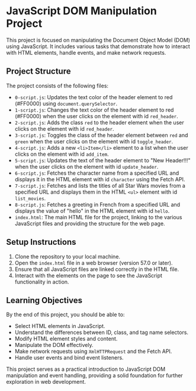 # JavaScript DOM Manipulation Project

This project is focused on manipulating the Document Object Model (DOM) using JavaScript. It includes various tasks that demonstrate how to interact with HTML elements, handle events, and make network requests.

## Project Structure

The project consists of the following files:

- `0-script.js`: Updates the text color of the header element to red (#FF0000) using `document.querySelector`.
- `1-script.js`: Changes the text color of the header element to red (#FF0000) when the user clicks on the element with id `red_header`.
- `2-script.js`: Adds the class `red` to the header element when the user clicks on the element with id `red_header`.
- `3-script.js`: Toggles the class of the header element between `red` and `green` when the user clicks on the element with id `toggle_header`.
- `4-script.js`: Adds a new `<li>Item</li>` element to a list when the user clicks on the element with id `add_item`.
- `5-script.js`: Updates the text of the header element to "New Header!!!" when the user clicks on the element with id `update_header`.
- `6-script.js`: Fetches the character name from a specified URL and displays it in the HTML element with id `character` using the Fetch API.
- `7-script.js`: Fetches and lists the titles of all Star Wars movies from a specified URL and displays them in the HTML `<ul>` element with id `list_movies`.
- `8-script.js`: Fetches a greeting in French from a specified URL and displays the value of "hello" in the HTML element with id `hello`.
- `index.html`: The main HTML file for the project, linking to the various JavaScript files and providing the structure for the web page.

## Setup Instructions

1. Clone the repository to your local machine.
2. Open the `index.html` file in a web browser (version 57.0 or later).
3. Ensure that all JavaScript files are linked correctly in the HTML file.
4. Interact with the elements on the page to see the JavaScript functionality in action.

## Learning Objectives

By the end of this project, you should be able to:

- Select HTML elements in JavaScript.
- Understand the differences between ID, class, and tag name selectors.
- Modify HTML element styles and content.
- Manipulate the DOM effectively.
- Make network requests using `XmlHTTPRequest` and the Fetch API.
- Handle user events and bind event listeners.

This project serves as a practical introduction to JavaScript DOM manipulation and event handling, providing a solid foundation for further exploration in web development.